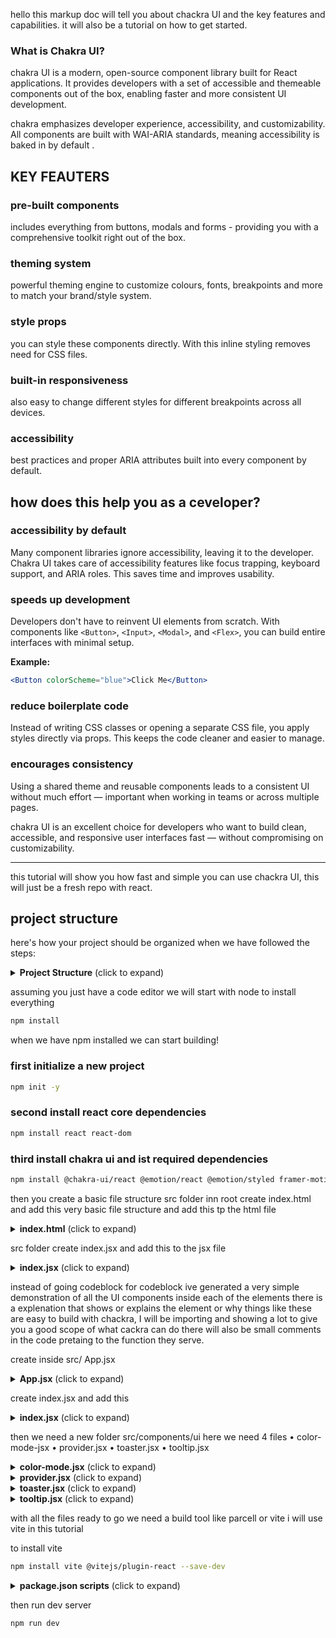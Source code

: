 hello this markup doc will tell you about chackra UI and the key features and capabilities. it will also be a tutorial on how to get started. 

### What is Chakra UI?

chakra UI is a modern, open-source component library built for React applications. It provides developers with a set of accessible and themeable components out of the box, enabling faster and more consistent UI development.

chakra emphasizes developer experience, accessibility, and customizability. All components are built with WAI-ARIA standards, meaning accessibility is baked in by default .

## KEY FEAUTERS

### **pre-built components**
includes everything from buttons, modals and forms - providing you with a comprehensive toolkit right out of the box.

### **theming system**
powerful theming engine to customize colours, fonts, breakpoints and more to match your brand/style system.

### **style props**
you can style these components directly. With this inline styling removes need for CSS files.

### **built-in responsiveness**
also easy to change different styles for different breakpoints across all devices.

### **accessibility**
best practices and proper ARIA attributes built into every component by default.

## how does this help you as a ceveloper?

### accessibility by default
Many component libraries ignore accessibility, leaving it to the developer. Chakra UI takes care of accessibility features like focus trapping, keyboard support, and ARIA roles. This saves time and improves usability.

### speeds up development
Developers don't have to reinvent UI elements from scratch. With components like `<Button>`, `<Input>`, `<Modal>`, and `<Flex>`, you can build entire interfaces with minimal setup.

**Example:**
```jsx
<Button colorScheme="blue">Click Me</Button>
```

### reduce boilerplate code
Instead of writing CSS classes or opening a separate CSS file, you apply styles directly via props. This keeps the code cleaner and easier to manage.

### encourages consistency
Using a shared theme and reusable components leads to a consistent UI without much effort — important when working in teams or across multiple pages.

chakra UI is an excellent choice for developers who want to build clean, accessible, and responsive user interfaces fast — without compromising on customizability. 

---

this tutorial will show you how fast and simple you can use chackra UI, this will just be a fresh repo with react. 

## project structure

here's how your project should be organized when we have followed the steps:

<details>
<summary><strong>Project Structure</strong> (click to expand)</summary>

```
your-project/
├── index.html
├── package.json
├── vite.config.js
└── src/
    ├── index.jsx
    ├── App.jsx
    ├── pages/
    │   └── HowTo.jsx
    └── components/
        └── ui/
            ├── color-mode.jsx
            ├── provider.jsx
            ├── toaster.jsx
            └── tooltip.jsx
```

</details>

assuming you just have a code editor we will start with node to install everything 
```bash
npm install
```

when we have npm installed we can start building!

### first initialize a new project
```bash
npm init -y
```
### second install react core dependencies
```bash
npm install react react-dom
```
### third install chakra ui and ist required dependencies
```bash
npm install @chakra-ui/react @emotion/react @emotion/styled framer-motion
```

then you create a basic file structure src folder
inn root create index.html and add this very basic file structure and add this tp the html file

<details>
<summary><strong>index.html</strong> (click to expand)</summary>

```html
<!DOCTYPE html>
<html lang="en">
  <head>
    <meta charset="utf-8" />
    <meta name="viewport" content="width=device-width, initial-scale=1" />
    <meta name="theme-color" content="#000000" />
    <meta name="description" content="Chakra UI Demo - React Tutorial" />
    <title>Chakra UI Demo</title>
  </head>
  <body>
    <noscript>You need to enable JavaScript to run this app.</noscript>
    <div id="root"></div>
    <script type="module" src="/src/index.jsx"></script>
  </body>
</html>
```

</details>

src folder create index.jsx and add this to the jsx file 

<details>
<summary><strong>index.jsx</strong> (click to expand)</summary>

```jsx
import React from 'react';
import ReactDOM from 'react-dom/client';
import { ChakraProvider } from '@chakra-ui/react';
import App from './App.jsx';

const root = ReactDOM.createRoot(document.getElementById('root'));
root.render(
  <ChakraProvider>
    <App />
  </ChakraProvider>
);
```

</details>


instead of going codeblock for codeblock ive generated a very simple demonstration of all the UI components inside each of the elements there is a explenation that shows or explains the element or why things like these are easy to build with chackra, I will be importing and showing a lot to give you a good scope of what cackra can do there will also be small comments in the code pretaing to the function they serve. 

create inside src/ App.jsx 

<details>
<summary><strong>App.jsx</strong> (click to expand)</summary>

```jsx
import React, { useState } from 'react';
import { BrowserRouter as Router, Routes, Route, Link as RouterLink, useLocation } from 'react-router-dom';
import {
  Box,
  Button,
  Card,
  CardBody,
  CardHeader,
  Container,
  Flex,
  Grid,
  GridItem,
  Heading,
  HStack,
  VStack,
  Text,
  Badge,
  Avatar,
  AvatarBadge,
  Switch,
  useColorMode,
  useColorModeValue,
  IconButton,
  Input,
  InputGroup,
  InputLeftElement,
  Alert,
  AlertIcon,
  AlertTitle,
  Progress,
  Stat,
  StatLabel,
  StatNumber,
  StatHelpText,
  StatArrow,
  Modal,
  ModalOverlay,
  ModalContent,
  ModalHeader,
  ModalFooter,
  ModalBody,
  ModalCloseButton,
  useDisclosure,
  Tooltip,
  SimpleGrid,
  Image,
  Stack,
  useToast
} from '@chakra-ui/react';
import { MoonIcon, SunIcon, SearchIcon, StarIcon } from '@chakra-ui/icons';

function App() {
  const { colorMode, toggleColorMode } = useColorMode();
  const { isOpen, onOpen, onClose } = useDisclosure();
  const [progress, setProgress] = useState(45);
  const toast = useToast();

  // Color mode values - automatically switches between light/dark
  const bgColor = useColorModeValue('gray.50', 'gray.900');
  const cardBg = useColorModeValue('white', 'gray.800');

  const showToast = () => {
    toast({
      title: "Account created!",
      description: "We've created your account for you.",
      status: "success",
      duration: 3000,
      isClosable: true,
    });
  };

  return (
    <Box bg={bgColor} minH="100vh" py={8}>
      <Container maxW="container.xl">
        
        {/* Header with Dark Mode Toggle */}
        <Flex justify="space-between" align="center" mb={8}>
          <Heading size="xl" bgGradient="linear(to-l, #7928CA, #FF0080)" bgClip="text">
            Chakra UI Demo
          </Heading>
          <HStack>
            <Text>Dark Mode</Text>
            <Switch isChecked={colorMode === 'dark'} onChange={toggleColorMode} />
            <IconButton
              icon={colorMode === 'light' ? <MoonIcon /> : <SunIcon />}
              onClick={toggleColorMode}
              variant="ghost"
            />
          </HStack>
        </Flex>

        {/* Why Chakra is Amazing - Quick Examples */}
        <Grid templateColumns="repeat(auto-fit, minmax(300px, 1fr))" gap={6} mb={8}>
          
          {/* 1. Responsive Cards with Zero CSS */}
          <Card bg={cardBg} shadow="lg">
            <CardHeader>
              <Heading size="md">Zero CSS Required</Heading>
            </CardHeader>
            <CardBody>
              <VStack align="start" spacing={3}>
                <Text>This entire layout uses ZERO custom CSS!</Text>
                <HStack>
                  <Badge colorScheme="green">Responsive</Badge>
                  <Badge colorScheme="blue">Accessible</Badge>
                  <Badge colorScheme="purple">Beautiful</Badge>
                </HStack>
                <Button colorScheme="teal" size="sm" onClick={showToast}>
                  Show Toast
                </Button>
              </VStack>
            </CardBody>
          </Card>

          {/* 2. Built-in Dark Mode */}
          <Card bg={cardBg} shadow="lg">
            <CardHeader>
              <Heading size="md">Dark Mode Built-in</Heading>
            </CardHeader>
            <CardBody>
              <VStack spacing={3}>
                <Text>Colors automatically adapt to theme!</Text>
                <Progress value={progress} colorScheme="pink" size="lg" w="100%" />
                <HStack w="100%">
                  <Button size="sm" onClick={() => setProgress(Math.max(0, progress - 10))}>-</Button>
                  <Text fontSize="sm">{progress}%</Text>
                  <Button size="sm" onClick={() => setProgress(Math.min(100, progress + 10))}>+</Button>
                </HStack>
              </VStack>
            </CardBody>
          </Card>

          {/* 3. Advanced Components with Minimal Code */}
          <Card bg={cardBg} shadow="lg">
            <CardHeader>
              <Heading size="md">Complex Components</Heading>
            </CardHeader>
            <CardBody>
              <VStack spacing={3}>
                <HStack>
                  <Avatar size="md" name="John Doe" src="https://bit.ly/dan-abramov">
                    <AvatarBadge boxSize="1.25em" bg="green.500" />
                  </Avatar>
                  <Box>
                    <Text fontWeight="bold">Dan Abramov</Text>
                    <Text fontSize="sm" color="gray.500">Online</Text>
                  </Box>
                </HStack>
                <Button onClick={onOpen} colorScheme="blue" w="100%">
                  Open Modal
                </Button>
              </VStack>
            </CardBody>
          </Card>
        </Grid>

        {/* Stats Dashboard - Shows Professional Look */}
        <Card bg={cardBg} shadow="lg" mb={8}>
          <CardHeader>
            <Heading size="lg">Professional Dashboard (5 minutes to build)</Heading>
          </CardHeader>
          <CardBody>
            <SimpleGrid columns={{ base: 1, md: 4 }} spacing={6}>
              <Stat>
                <StatLabel>Users</StatLabel>
                <StatNumber>345,670</StatNumber>
                <StatHelpText>
                  <StatArrow type="increase" />
                  23.36%
                </StatHelpText>
              </Stat>
              <Stat>
                <StatLabel>Revenue</StatLabel>
                <StatNumber>$45,670</StatNumber>
                <StatHelpText>
                  <StatArrow type="increase" />
                  9.05%
                </StatHelpText>
              </Stat>
              <Stat>
                <StatLabel>Orders</StatLabel>
                <StatNumber>1,670</StatNumber>
                <StatHelpText>
                  <StatArrow type="decrease" />
                  4.05%
                </StatHelpText>
              </Stat>
              <Stat>
                <StatLabel>Conversion</StatLabel>
                <StatNumber>3.45%</StatNumber>
                <StatHelpText>
                  <StatArrow type="increase" />
                  12.05%
                </StatHelpText>
              </Stat>
            </SimpleGrid>
          </CardBody>
        </Card>

        {/* Interactive Elements */}
        <Grid templateColumns={{ base: "1fr", md: "2fr 1fr" }} gap={6} mb={8}>
          
          {/* Search and Alerts */}
          <Card bg={cardBg} shadow="lg">
            <CardHeader>
              <Heading size="md">Interactive Elements</Heading>
            </CardHeader>
            <CardBody>
              <VStack spacing={4}>
                <InputGroup>
                  <InputLeftElement pointerEvents="none">
                    <SearchIcon color="gray.300" />
                  </InputLeftElement>
                  <Input placeholder="Search anything..." />
                </InputGroup>
                
                <Alert status="success" borderRadius="md">
                  <AlertIcon />
                  <AlertTitle>Success!</AlertTitle>
                  Built-in alert styles
                </Alert>
                
                <Alert status="warning" borderRadius="md">
                  <AlertIcon />
                  <AlertTitle>Warning!</AlertTitle>
                  Multiple variants available
                </Alert>
              </VStack>
            </CardBody>
          </Card>

          {/* Product Card Example */}
          <Card bg={cardBg} shadow="lg">
            <Image
              src="https://images.unsplash.com/photo-1555041469-a586c61ea9bc?ixlib=rb-4.0.3&auto=format&fit=crop&w=1000&q=80"
              alt="Product"
              borderTopRadius="md"
              h="200px"
              objectFit="cover"
            />
            <CardBody>
              <Stack spacing={3}>
                <Heading size="md">Modern Sofa</Heading>
                <HStack>
                  <HStack>
                    <StarIcon color="yellow.400" />
                    <StarIcon color="yellow.400" />
                    <StarIcon color="yellow.400" />
                    <StarIcon color="yellow.400" />
                    <StarIcon color="gray.300" />
                  </HStack>
                  <Text color="gray.500">(123)</Text>
                </HStack>
                <Text color="blue.600" fontSize="2xl">$399</Text>
                <Tooltip label="Add to cart" hasArrow>
                  <Button colorScheme="blue" variant="solid">
                    Buy Now
                  </Button>
                </Tooltip>
              </Stack>
            </CardBody>
          </Card>
        </Grid>

        {/* Why Choose Chakra - Summary */}
        <Card bg={cardBg} shadow="lg" border="2px solid" borderColor="blue.200">
          <CardBody>
            <VStack spacing={4}>
              <Heading size="lg" color="blue.500">Why Developers Love Chakra UI</Heading>
              <SimpleGrid columns={{ base: 1, md: 3 }} spacing={6} w="100%">
                <VStack>
                  <Text fontSize="2xl">Lightning Fast</Text>
                  <Text fontWeight="bold">Build UIs 10x faster with pre-built components</Text>
                </VStack>
                <VStack>
                  <Text fontSize="2xl">Beautiful by Default</Text>
                  <Text fontWeight="bold">Professional designs without hiring a designer</Text>
                </VStack>
                <VStack>
                  <Text fontSize="2xl">Accessible</Text>
                  <Text fontWeight="bold">WAI-ARIA compliant components out of the box</Text>
                </VStack>
              </SimpleGrid>
            </VStack>
          </CardBody>
        </Card>

        {/* Modal Example */}
        <Modal isOpen={isOpen} onClose={onClose} size="lg">
          <ModalOverlay />
          <ModalContent>
            <ModalHeader>Modal in 3 Lines of Code!</ModalHeader>
            <ModalCloseButton />
            <ModalBody>
              <VStack spacing={4}>
                <Text>This modal required almost no setup!</Text>
                <Alert status="info">
                  <AlertIcon />
                  Accessible, responsive, and beautiful by default
                </Alert>
                <Progress value={80} colorScheme="green" w="100%" />
              </VStack>
            </ModalBody>
            <ModalFooter>
              <Button colorScheme="blue" mr={3} onClick={onClose}>
                Amazing!
              </Button>
              <Button variant="ghost" onClick={onClose}>Close</Button>
            </ModalFooter>
          </ModalContent>
        </Modal>

      </Container>
    </Box>
  );
}

export default App;
```

</details>

create index.jsx and add this

<details>
<summary><strong>index.jsx</strong> (click to expand)</summary>

```jsx
import React from 'react';
import ReactDOM from 'react-dom/client';
import { ChakraProvider, ColorModeScript } from '@chakra-ui/react';
import App from './App.jsx';

const root = ReactDOM.createRoot(document.getElementById('root'));

root.render(
  <React.StrictMode>
    <ChakraProvider>
      <ColorModeScript initialColorMode="light" />
      <App />
    </ChakraProvider>
  </React.StrictMode>
);
```

</details>

then we need a new folder src/components/ui
here we need 4 files
• color-mode-jsx
• provider.jsx
• toaster.jsx
• tooltip.jsx

<details>
<summary><strong>color-mode.jsx</strong> (click to expand)</summary>

```jsx
'use client'

import { ClientOnly, IconButton, Skeleton, Span } from '@chakra-ui/react'
import { ThemeProvider, useTheme } from 'next-themes'

import * as React from 'react'
import { LuMoon, LuSun } from 'react-icons/lu'

export function ColorModeProvider(props) {
  return (
    <ThemeProvider attribute='class' disableTransitionOnChange {...props} />
  )
}

export function useColorMode() {
  const { resolvedTheme, setTheme, forcedTheme } = useTheme()
  const colorMode = forcedTheme || resolvedTheme
  const toggleColorMode = () => {
    setTheme(resolvedTheme === 'dark' ? 'light' : 'dark')
  }
  return {
    colorMode: colorMode,
    setColorMode: setTheme,
    toggleColorMode,
  }
}

export function useColorModeValue(light, dark) {
  const { colorMode } = useColorMode()
  return colorMode === 'dark' ? dark : light
}

export function ColorModeIcon() {
  const { colorMode } = useColorMode()
  return colorMode === 'dark' ? <LuMoon /> : <LuSun />
}

export const ColorModeButton = React.forwardRef(
  function ColorModeButton(props, ref) {
    const { toggleColorMode } = useColorMode()
    return (
      <ClientOnly fallback={<Skeleton boxSize='8' />}>
        <IconButton
          onClick={toggleColorMode}
          variant='ghost'
          aria-label='Toggle color mode'
          size='sm'
          ref={ref}
          {...props}
          css={{
            _icon: {
              width: '5',
              height: '5',
            },
          }}
        >
          <ColorModeIcon />
        </IconButton>
      </ClientOnly>
    )
  },
)

export const LightMode = React.forwardRef(function LightMode(props, ref) {
  return (
    <Span
      color='fg'
      display='contents'
      className='chakra-theme light'
      colorPalette='gray'
      colorScheme='light'
      ref={ref}
      {...props}
    />
  )
})

export const DarkMode = React.forwardRef(function DarkMode(props, ref) {
  return (
    <Span
      color='fg'
      display='contents'
      className='chakra-theme dark'
      colorPalette='gray'
      colorScheme='dark'
      ref={ref}
      {...props}
    />
  )
})
```

</details>

<details>
<summary><strong>provider.jsx</strong> (click to expand)</summary>

```jsx
'use client'

import { ChakraProvider, defaultSystem } from '@chakra-ui/react'
import { ColorModeProvider } from './color-mode'

export function Provider(props) {
  return (
    <ChakraProvider value={defaultSystem}>
      <ColorModeProvider {...props} />
    </ChakraProvider>
  )
}
```

</details>

<details>
<summary><strong>toaster.jsx</strong> (click to expand)</summary>

```jsx
'use client'

import {
  Toaster as ChakraToaster,
  Portal,
  Spinner,
  Stack,
  Toast,
  createToaster,
} from '@chakra-ui/react'

export const toaster = createToaster({
  placement: 'bottom-end',
  pauseOnPageIdle: true,
})

export const Toaster = () => {
  return (
    <Portal>
      <ChakraToaster toaster={toaster} insetInline={{ mdDown: '4' }}>
        {(toast) => (
          <Toast.Root width={{ md: 'sm' }}>
            {toast.type === 'loading' ? (
              <Spinner size='sm' color='blue.solid' />
            ) : (
              <Toast.Indicator />
            )}
            <Stack gap='1' flex='1' maxWidth='100%'>
              {toast.title && <Toast.Title>{toast.title}</Toast.Title>}
              {toast.description && (
                <Toast.Description>{toast.description}</Toast.Description>
              )}
            </Stack>
            {toast.action && (
              <Toast.ActionTrigger>{toast.action.label}</Toast.ActionTrigger>
            )}
            {toast.closable && <Toast.CloseTrigger />}
          </Toast.Root>
        )}
      </ChakraToaster>
    </Portal>
  )
}
```

</details>

<details>
<summary><strong>tooltip.jsx</strong> (click to expand)</summary>

```jsx
import { Tooltip as ChakraTooltip, Portal } from '@chakra-ui/react'
import * as React from 'react'

export const Tooltip = React.forwardRef(function Tooltip(props, ref) {
  const {
    showArrow,
    children,
    disabled,
    portalled = true,
    content,
    contentProps,
    portalRef,
    ...rest
  } = props

  if (disabled) return children

  return (
    <ChakraTooltip.Root {...rest}>
      <ChakraTooltip.Trigger asChild>{children}</ChakraTooltip.Trigger>
      <Portal disabled={!portalled} container={portalRef}>
        <ChakraTooltip.Positioner>
          <ChakraTooltip.Content ref={ref} {...contentProps}>
            {showArrow && (
              <ChakraTooltip.Arrow>
                <ChakraTooltip.ArrowTip />
              </ChakraTooltip.Arrow>
            )}
            {content}
          </ChakraTooltip.Content>
        </ChakraTooltip.Positioner>
      </Portal>
    </ChakraTooltip.Root>
  )
})
```

</details>

with all the files ready to go we need a build tool like parcell or vite
i will use vite in this tutorial

to install vite
```bash
npm install vite @vitejs/plugin-react --save-dev
```

<details>
<summary><strong>package.json scripts</strong> (click to expand)</summary>

add scripts to package.json file
```json
{
  "scripts": {
    "dev": "vite",
    "build": "vite build",
    "preview": "vite preview"
  }
}
```

</details>

then run dev server
```bash
npm run dev
```
